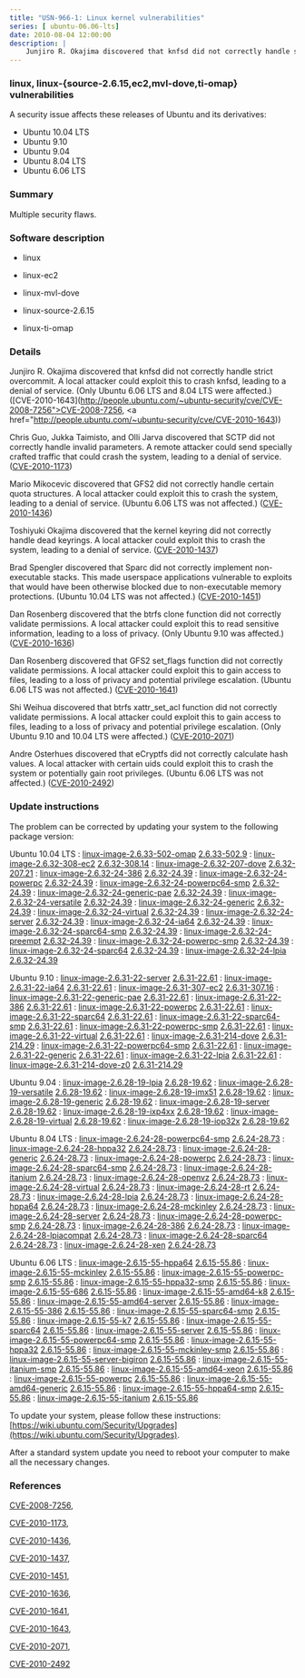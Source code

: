 ```yaml
---
title: "USN-966-1: Linux kernel vulnerabilities"
series: [ ubuntu-06.06-lts]
date: 2010-08-04 12:00:00
description: |
    Junjiro R. Okajima discovered that knfsd did not correctly handle strict overcommit. A local attacker could exploit this to crash knfsd, leading to a denial of service. (Only Ubuntu 6.06 LTS and 8.04 LTS were affected.) ([CVE-2010-1643](http://people.ubuntu.com/~ubuntu-security/cve/CVE-2008-7256">CVE-2008-7256</a>, <a href="http://people.ubuntu.com/~ubuntu-security/cve/CVE-2010-1643))
--- 
```

 
### linux, linux-{source-2.6.15,ec2,mvl-dove,ti-omap} vulnerabilities

A security issue affects these releases of Ubuntu and its derivatives:

* Ubuntu 10.04 LTS
* Ubuntu 9.10
* Ubuntu 9.04
* Ubuntu 8.04 LTS
* Ubuntu 6.06 LTS

### Summary

Multiple security flaws. 

### Software description

* linux 

* linux-ec2 

* linux-mvl-dove 

* linux-source-2.6.15 

* linux-ti-omap 

### Details

Junjiro R. Okajima discovered that knfsd did not correctly handle strict overcommit. A local attacker could exploit this to crash knfsd, leading to a denial of service. (Only Ubuntu 6.06 LTS and 8.04 LTS were affected.) ([CVE-2010-1643](http://people.ubuntu.com/~ubuntu-security/cve/CVE-2008-7256">CVE-2008-7256</a>, <a href="http://people.ubuntu.com/~ubuntu-security/cve/CVE-2010-1643))

Chris Guo, Jukka Taimisto, and Olli Jarva discovered that SCTP did not correctly handle invalid parameters. A remote attacker could send specially crafted traffic that could crash the system, leading to a denial of service. ([CVE-2010-1173](http://people.ubuntu.com/~ubuntu-security/cve/CVE-2010-1173))

Mario Mikocevic discovered that GFS2 did not correctly handle certain quota structures. A local attacker could exploit this to crash the system, leading to a denial of service. (Ubuntu 6.06 LTS was not affected.) ([CVE-2010-1436](http://people.ubuntu.com/~ubuntu-security/cve/CVE-2010-1436))

Toshiyuki Okajima discovered that the kernel keyring did not correctly handle dead keyrings. A local attacker could exploit this to crash the system, leading to a denial of service. ([CVE-2010-1437](http://people.ubuntu.com/~ubuntu-security/cve/CVE-2010-1437))

Brad Spengler discovered that Sparc did not correctly implement non-executable stacks. This made userspace applications vulnerable to exploits that would have been otherwise blocked due to non-executable memory protections. (Ubuntu 10.04 LTS was not affected.) ([CVE-2010-1451](http://people.ubuntu.com/~ubuntu-security/cve/CVE-2010-1451))

Dan Rosenberg discovered that the btrfs clone function did not correctly validate permissions. A local attacker could exploit this to read sensitive information, leading to a loss of privacy. (Only Ubuntu 9.10 was affected.) ([CVE-2010-1636](http://people.ubuntu.com/~ubuntu-security/cve/CVE-2010-1636))

Dan Rosenberg discovered that GFS2 set_flags function did not correctly validate permissions. A local attacker could exploit this to gain access to files, leading to a loss of privacy and potential privilege escalation. (Ubuntu 6.06 LTS was not affected.) ([CVE-2010-1641](http://people.ubuntu.com/~ubuntu-security/cve/CVE-2010-1641))

Shi Weihua discovered that btrfs xattr_set_acl function did not correctly validate permissions. A local attacker could exploit this to gain access to files, leading to a loss of privacy and potential privilege escalation. (Only Ubuntu 9.10 and 10.04 LTS were affected.) ([CVE-2010-2071](http://people.ubuntu.com/~ubuntu-security/cve/CVE-2010-2071))

Andre Osterhues discovered that eCryptfs did not correctly calculate hash values. A local attacker with certain uids could exploit this to crash the system or potentially gain root privileges. (Ubuntu 6.06 LTS was not affected.) ([CVE-2010-2492](http://people.ubuntu.com/~ubuntu-security/cve/CVE-2010-2492)) 

### Update instructions

The problem can be corrected by updating your system to the following package version:

Ubuntu 10.04 LTS
 : [linux-image-2.6.33-502-omap](https://launchpad.net/ubuntu/+source/linux-ti-omap) <span> [2.6.33-502.9](https://launchpad.net/ubuntu/+source/linux-ti-omap/2.6.33-502.9) </span> 
 : [linux-image-2.6.32-308-ec2](https://launchpad.net/ubuntu/+source/linux-ec2) <span> [2.6.32-308.14](https://launchpad.net/ubuntu/+source/linux-ec2/2.6.32-308.14) </span> 
 : [linux-image-2.6.32-207-dove](https://launchpad.net/ubuntu/+source/linux-mvl-dove) <span> [2.6.32-207.21](https://launchpad.net/ubuntu/+source/linux-mvl-dove/2.6.32-207.21) </span> 
 : [linux-image-2.6.32-24-386](https://launchpad.net/ubuntu/+source/linux) <span> [2.6.32-24.39](https://launchpad.net/ubuntu/+source/linux/2.6.32-24.39) </span> 
 : [linux-image-2.6.32-24-powerpc](https://launchpad.net/ubuntu/+source/linux) <span> [2.6.32-24.39](https://launchpad.net/ubuntu/+source/linux/2.6.32-24.39) </span> 
 : [linux-image-2.6.32-24-powerpc64-smp](https://launchpad.net/ubuntu/+source/linux) <span> [2.6.32-24.39](https://launchpad.net/ubuntu/+source/linux/2.6.32-24.39) </span> 
 : [linux-image-2.6.32-24-generic-pae](https://launchpad.net/ubuntu/+source/linux) <span> [2.6.32-24.39](https://launchpad.net/ubuntu/+source/linux/2.6.32-24.39) </span> 
 : [linux-image-2.6.32-24-versatile](https://launchpad.net/ubuntu/+source/linux) <span> [2.6.32-24.39](https://launchpad.net/ubuntu/+source/linux/2.6.32-24.39) </span> 
 : [linux-image-2.6.32-24-generic](https://launchpad.net/ubuntu/+source/linux) <span> [2.6.32-24.39](https://launchpad.net/ubuntu/+source/linux/2.6.32-24.39) </span> 
 : [linux-image-2.6.32-24-virtual](https://launchpad.net/ubuntu/+source/linux) <span> [2.6.32-24.39](https://launchpad.net/ubuntu/+source/linux/2.6.32-24.39) </span> 
 : [linux-image-2.6.32-24-server](https://launchpad.net/ubuntu/+source/linux) <span> [2.6.32-24.39](https://launchpad.net/ubuntu/+source/linux/2.6.32-24.39) </span> 
 : [linux-image-2.6.32-24-ia64](https://launchpad.net/ubuntu/+source/linux) <span> [2.6.32-24.39](https://launchpad.net/ubuntu/+source/linux/2.6.32-24.39) </span> 
 : [linux-image-2.6.32-24-sparc64-smp](https://launchpad.net/ubuntu/+source/linux) <span> [2.6.32-24.39](https://launchpad.net/ubuntu/+source/linux/2.6.32-24.39) </span> 
 : [linux-image-2.6.32-24-preempt](https://launchpad.net/ubuntu/+source/linux) <span> [2.6.32-24.39](https://launchpad.net/ubuntu/+source/linux/2.6.32-24.39) </span> 
 : [linux-image-2.6.32-24-powerpc-smp](https://launchpad.net/ubuntu/+source/linux) <span> [2.6.32-24.39](https://launchpad.net/ubuntu/+source/linux/2.6.32-24.39) </span> 
 : [linux-image-2.6.32-24-sparc64](https://launchpad.net/ubuntu/+source/linux) <span> [2.6.32-24.39](https://launchpad.net/ubuntu/+source/linux/2.6.32-24.39) </span> 
 : [linux-image-2.6.32-24-lpia](https://launchpad.net/ubuntu/+source/linux) <span> [2.6.32-24.39](https://launchpad.net/ubuntu/+source/linux/2.6.32-24.39) </span> 

Ubuntu 9.10
 : [linux-image-2.6.31-22-server](https://launchpad.net/ubuntu/+source/linux) <span> [2.6.31-22.61](https://launchpad.net/ubuntu/+source/linux/2.6.31-22.61) </span> 
 : [linux-image-2.6.31-22-ia64](https://launchpad.net/ubuntu/+source/linux) <span> [2.6.31-22.61](https://launchpad.net/ubuntu/+source/linux/2.6.31-22.61) </span> 
 : [linux-image-2.6.31-307-ec2](https://launchpad.net/ubuntu/+source/linux-ec2) <span> [2.6.31-307.16](https://launchpad.net/ubuntu/+source/linux-ec2/2.6.31-307.16) </span> 
 : [linux-image-2.6.31-22-generic-pae](https://launchpad.net/ubuntu/+source/linux) <span> [2.6.31-22.61](https://launchpad.net/ubuntu/+source/linux/2.6.31-22.61) </span> 
 : [linux-image-2.6.31-22-386](https://launchpad.net/ubuntu/+source/linux) <span> [2.6.31-22.61](https://launchpad.net/ubuntu/+source/linux/2.6.31-22.61) </span> 
 : [linux-image-2.6.31-22-powerpc](https://launchpad.net/ubuntu/+source/linux) <span> [2.6.31-22.61](https://launchpad.net/ubuntu/+source/linux/2.6.31-22.61) </span> 
 : [linux-image-2.6.31-22-sparc64](https://launchpad.net/ubuntu/+source/linux) <span> [2.6.31-22.61](https://launchpad.net/ubuntu/+source/linux/2.6.31-22.61) </span> 
 : [linux-image-2.6.31-22-sparc64-smp](https://launchpad.net/ubuntu/+source/linux) <span> [2.6.31-22.61](https://launchpad.net/ubuntu/+source/linux/2.6.31-22.61) </span> 
 : [linux-image-2.6.31-22-powerpc-smp](https://launchpad.net/ubuntu/+source/linux) <span> [2.6.31-22.61](https://launchpad.net/ubuntu/+source/linux/2.6.31-22.61) </span> 
 : [linux-image-2.6.31-22-virtual](https://launchpad.net/ubuntu/+source/linux) <span> [2.6.31-22.61](https://launchpad.net/ubuntu/+source/linux/2.6.31-22.61) </span> 
 : [linux-image-2.6.31-214-dove](https://launchpad.net/ubuntu/+source/linux-mvl-dove) <span> [2.6.31-214.29](https://launchpad.net/ubuntu/+source/linux-mvl-dove/2.6.31-214.29) </span> 
 : [linux-image-2.6.31-22-powerpc64-smp](https://launchpad.net/ubuntu/+source/linux) <span> [2.6.31-22.61](https://launchpad.net/ubuntu/+source/linux/2.6.31-22.61) </span> 
 : [linux-image-2.6.31-22-generic](https://launchpad.net/ubuntu/+source/linux) <span> [2.6.31-22.61](https://launchpad.net/ubuntu/+source/linux/2.6.31-22.61) </span> 
 : [linux-image-2.6.31-22-lpia](https://launchpad.net/ubuntu/+source/linux) <span> [2.6.31-22.61](https://launchpad.net/ubuntu/+source/linux/2.6.31-22.61) </span> 
 : [linux-image-2.6.31-214-dove-z0](https://launchpad.net/ubuntu/+source/linux-mvl-dove) <span> [2.6.31-214.29](https://launchpad.net/ubuntu/+source/linux-mvl-dove/2.6.31-214.29) </span> 

Ubuntu 9.04
 : [linux-image-2.6.28-19-lpia](https://launchpad.net/ubuntu/+source/linux) <span> [2.6.28-19.62](https://launchpad.net/ubuntu/+source/linux/2.6.28-19.62) </span> 
 : [linux-image-2.6.28-19-versatile](https://launchpad.net/ubuntu/+source/linux) <span> [2.6.28-19.62](https://launchpad.net/ubuntu/+source/linux/2.6.28-19.62) </span> 
 : [linux-image-2.6.28-19-imx51](https://launchpad.net/ubuntu/+source/linux) <span> [2.6.28-19.62](https://launchpad.net/ubuntu/+source/linux/2.6.28-19.62) </span> 
 : [linux-image-2.6.28-19-generic](https://launchpad.net/ubuntu/+source/linux) <span> [2.6.28-19.62](https://launchpad.net/ubuntu/+source/linux/2.6.28-19.62) </span> 
 : [linux-image-2.6.28-19-server](https://launchpad.net/ubuntu/+source/linux) <span> [2.6.28-19.62](https://launchpad.net/ubuntu/+source/linux/2.6.28-19.62) </span> 
 : [linux-image-2.6.28-19-ixp4xx](https://launchpad.net/ubuntu/+source/linux) <span> [2.6.28-19.62](https://launchpad.net/ubuntu/+source/linux/2.6.28-19.62) </span> 
 : [linux-image-2.6.28-19-virtual](https://launchpad.net/ubuntu/+source/linux) <span> [2.6.28-19.62](https://launchpad.net/ubuntu/+source/linux/2.6.28-19.62) </span> 
 : [linux-image-2.6.28-19-iop32x](https://launchpad.net/ubuntu/+source/linux) <span> [2.6.28-19.62](https://launchpad.net/ubuntu/+source/linux/2.6.28-19.62) </span> 

Ubuntu 8.04 LTS
 : [linux-image-2.6.24-28-powerpc64-smp](https://launchpad.net/ubuntu/+source/linux) <span> [2.6.24-28.73](https://launchpad.net/ubuntu/+source/linux/2.6.24-28.73) </span> 
 : [linux-image-2.6.24-28-hppa32](https://launchpad.net/ubuntu/+source/linux) <span> [2.6.24-28.73](https://launchpad.net/ubuntu/+source/linux/2.6.24-28.73) </span> 
 : [linux-image-2.6.24-28-generic](https://launchpad.net/ubuntu/+source/linux) <span> [2.6.24-28.73](https://launchpad.net/ubuntu/+source/linux/2.6.24-28.73) </span> 
 : [linux-image-2.6.24-28-powerpc](https://launchpad.net/ubuntu/+source/linux) <span> [2.6.24-28.73](https://launchpad.net/ubuntu/+source/linux/2.6.24-28.73) </span> 
 : [linux-image-2.6.24-28-sparc64-smp](https://launchpad.net/ubuntu/+source/linux) <span> [2.6.24-28.73](https://launchpad.net/ubuntu/+source/linux/2.6.24-28.73) </span> 
 : [linux-image-2.6.24-28-itanium](https://launchpad.net/ubuntu/+source/linux) <span> [2.6.24-28.73](https://launchpad.net/ubuntu/+source/linux/2.6.24-28.73) </span> 
 : [linux-image-2.6.24-28-openvz](https://launchpad.net/ubuntu/+source/linux) <span> [2.6.24-28.73](https://launchpad.net/ubuntu/+source/linux/2.6.24-28.73) </span> 
 : [linux-image-2.6.24-28-virtual](https://launchpad.net/ubuntu/+source/linux) <span> [2.6.24-28.73](https://launchpad.net/ubuntu/+source/linux/2.6.24-28.73) </span> 
 : [linux-image-2.6.24-28-rt](https://launchpad.net/ubuntu/+source/linux) <span> [2.6.24-28.73](https://launchpad.net/ubuntu/+source/linux/2.6.24-28.73) </span> 
 : [linux-image-2.6.24-28-lpia](https://launchpad.net/ubuntu/+source/linux) <span> [2.6.24-28.73](https://launchpad.net/ubuntu/+source/linux/2.6.24-28.73) </span> 
 : [linux-image-2.6.24-28-hppa64](https://launchpad.net/ubuntu/+source/linux) <span> [2.6.24-28.73](https://launchpad.net/ubuntu/+source/linux/2.6.24-28.73) </span> 
 : [linux-image-2.6.24-28-mckinley](https://launchpad.net/ubuntu/+source/linux) <span> [2.6.24-28.73](https://launchpad.net/ubuntu/+source/linux/2.6.24-28.73) </span> 
 : [linux-image-2.6.24-28-server](https://launchpad.net/ubuntu/+source/linux) <span> [2.6.24-28.73](https://launchpad.net/ubuntu/+source/linux/2.6.24-28.73) </span> 
 : [linux-image-2.6.24-28-powerpc-smp](https://launchpad.net/ubuntu/+source/linux) <span> [2.6.24-28.73](https://launchpad.net/ubuntu/+source/linux/2.6.24-28.73) </span> 
 : [linux-image-2.6.24-28-386](https://launchpad.net/ubuntu/+source/linux) <span> [2.6.24-28.73](https://launchpad.net/ubuntu/+source/linux/2.6.24-28.73) </span> 
 : [linux-image-2.6.24-28-lpiacompat](https://launchpad.net/ubuntu/+source/linux) <span> [2.6.24-28.73](https://launchpad.net/ubuntu/+source/linux/2.6.24-28.73) </span> 
 : [linux-image-2.6.24-28-sparc64](https://launchpad.net/ubuntu/+source/linux) <span> [2.6.24-28.73](https://launchpad.net/ubuntu/+source/linux/2.6.24-28.73) </span> 
 : [linux-image-2.6.24-28-xen](https://launchpad.net/ubuntu/+source/linux) <span> [2.6.24-28.73](https://launchpad.net/ubuntu/+source/linux/2.6.24-28.73) </span> 

Ubuntu 6.06 LTS
 : [linux-image-2.6.15-55-hppa64](https://launchpad.net/ubuntu/+source/linux-source-2.6.15) <span> [2.6.15-55.86](https://launchpad.net/ubuntu/+source/linux-source-2.6.15/2.6.15-55.86) </span> 
 : [linux-image-2.6.15-55-mckinley](https://launchpad.net/ubuntu/+source/linux-source-2.6.15) <span> [2.6.15-55.86](https://launchpad.net/ubuntu/+source/linux-source-2.6.15/2.6.15-55.86) </span> 
 : [linux-image-2.6.15-55-powerpc-smp](https://launchpad.net/ubuntu/+source/linux-source-2.6.15) <span> [2.6.15-55.86](https://launchpad.net/ubuntu/+source/linux-source-2.6.15/2.6.15-55.86) </span> 
 : [linux-image-2.6.15-55-hppa32-smp](https://launchpad.net/ubuntu/+source/linux-source-2.6.15) <span> [2.6.15-55.86](https://launchpad.net/ubuntu/+source/linux-source-2.6.15/2.6.15-55.86) </span> 
 : [linux-image-2.6.15-55-686](https://launchpad.net/ubuntu/+source/linux-source-2.6.15) <span> [2.6.15-55.86](https://launchpad.net/ubuntu/+source/linux-source-2.6.15/2.6.15-55.86) </span> 
 : [linux-image-2.6.15-55-amd64-k8](https://launchpad.net/ubuntu/+source/linux-source-2.6.15) <span> [2.6.15-55.86](https://launchpad.net/ubuntu/+source/linux-source-2.6.15/2.6.15-55.86) </span> 
 : [linux-image-2.6.15-55-amd64-server](https://launchpad.net/ubuntu/+source/linux-source-2.6.15) <span> [2.6.15-55.86](https://launchpad.net/ubuntu/+source/linux-source-2.6.15/2.6.15-55.86) </span> 
 : [linux-image-2.6.15-55-386](https://launchpad.net/ubuntu/+source/linux-source-2.6.15) <span> [2.6.15-55.86](https://launchpad.net/ubuntu/+source/linux-source-2.6.15/2.6.15-55.86) </span> 
 : [linux-image-2.6.15-55-sparc64-smp](https://launchpad.net/ubuntu/+source/linux-source-2.6.15) <span> [2.6.15-55.86](https://launchpad.net/ubuntu/+source/linux-source-2.6.15/2.6.15-55.86) </span> 
 : [linux-image-2.6.15-55-k7](https://launchpad.net/ubuntu/+source/linux-source-2.6.15) <span> [2.6.15-55.86](https://launchpad.net/ubuntu/+source/linux-source-2.6.15/2.6.15-55.86) </span> 
 : [linux-image-2.6.15-55-sparc64](https://launchpad.net/ubuntu/+source/linux-source-2.6.15) <span> [2.6.15-55.86](https://launchpad.net/ubuntu/+source/linux-source-2.6.15/2.6.15-55.86) </span> 
 : [linux-image-2.6.15-55-server](https://launchpad.net/ubuntu/+source/linux-source-2.6.15) <span> [2.6.15-55.86](https://launchpad.net/ubuntu/+source/linux-source-2.6.15/2.6.15-55.86) </span> 
 : [linux-image-2.6.15-55-powerpc64-smp](https://launchpad.net/ubuntu/+source/linux-source-2.6.15) <span> [2.6.15-55.86](https://launchpad.net/ubuntu/+source/linux-source-2.6.15/2.6.15-55.86) </span> 
 : [linux-image-2.6.15-55-hppa32](https://launchpad.net/ubuntu/+source/linux-source-2.6.15) <span> [2.6.15-55.86](https://launchpad.net/ubuntu/+source/linux-source-2.6.15/2.6.15-55.86) </span> 
 : [linux-image-2.6.15-55-mckinley-smp](https://launchpad.net/ubuntu/+source/linux-source-2.6.15) <span> [2.6.15-55.86](https://launchpad.net/ubuntu/+source/linux-source-2.6.15/2.6.15-55.86) </span> 
 : [linux-image-2.6.15-55-server-bigiron](https://launchpad.net/ubuntu/+source/linux-source-2.6.15) <span> [2.6.15-55.86](https://launchpad.net/ubuntu/+source/linux-source-2.6.15/2.6.15-55.86) </span> 
 : [linux-image-2.6.15-55-itanium-smp](https://launchpad.net/ubuntu/+source/linux-source-2.6.15) <span> [2.6.15-55.86](https://launchpad.net/ubuntu/+source/linux-source-2.6.15/2.6.15-55.86) </span> 
 : [linux-image-2.6.15-55-amd64-xeon](https://launchpad.net/ubuntu/+source/linux-source-2.6.15) <span> [2.6.15-55.86](https://launchpad.net/ubuntu/+source/linux-source-2.6.15/2.6.15-55.86) </span> 
 : [linux-image-2.6.15-55-powerpc](https://launchpad.net/ubuntu/+source/linux-source-2.6.15) <span> [2.6.15-55.86](https://launchpad.net/ubuntu/+source/linux-source-2.6.15/2.6.15-55.86) </span> 
 : [linux-image-2.6.15-55-amd64-generic](https://launchpad.net/ubuntu/+source/linux-source-2.6.15) <span> [2.6.15-55.86](https://launchpad.net/ubuntu/+source/linux-source-2.6.15/2.6.15-55.86) </span> 
 : [linux-image-2.6.15-55-hppa64-smp](https://launchpad.net/ubuntu/+source/linux-source-2.6.15) <span> [2.6.15-55.86](https://launchpad.net/ubuntu/+source/linux-source-2.6.15/2.6.15-55.86) </span> 
 : [linux-image-2.6.15-55-itanium](https://launchpad.net/ubuntu/+source/linux-source-2.6.15) <span> [2.6.15-55.86](https://launchpad.net/ubuntu/+source/linux-source-2.6.15/2.6.15-55.86) </span> 

To update your system, please follow these instructions: [https://wiki.ubuntu.com/Security/Upgrades](https://wiki.ubuntu.com/Security/Upgrades).

After a standard system update you need to reboot your computer to make all the necessary changes. 

### References

 [CVE-2008-7256](http://people.ubuntu.com/~ubuntu-security/cve/CVE-2008-7256), 

 [CVE-2010-1173](http://people.ubuntu.com/~ubuntu-security/cve/CVE-2010-1173), 

 [CVE-2010-1436](http://people.ubuntu.com/~ubuntu-security/cve/CVE-2010-1436), 

 [CVE-2010-1437](http://people.ubuntu.com/~ubuntu-security/cve/CVE-2010-1437), 

 [CVE-2010-1451](http://people.ubuntu.com/~ubuntu-security/cve/CVE-2010-1451), 

 [CVE-2010-1636](http://people.ubuntu.com/~ubuntu-security/cve/CVE-2010-1636), 

 [CVE-2010-1641](http://people.ubuntu.com/~ubuntu-security/cve/CVE-2010-1641), 

 [CVE-2010-1643](http://people.ubuntu.com/~ubuntu-security/cve/CVE-2010-1643), 

 [CVE-2010-2071](http://people.ubuntu.com/~ubuntu-security/cve/CVE-2010-2071), 

 [CVE-2010-2492](http://people.ubuntu.com/~ubuntu-security/cve/CVE-2010-2492)
 
